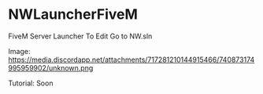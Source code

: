 # NWLauncherFiveM
FiveM Server Launcher To Edit Go to NW.sln

Image:
https://media.discordapp.net/attachments/717281210144915466/740873174995959902/unknown.png

Tutorial:
Soon
